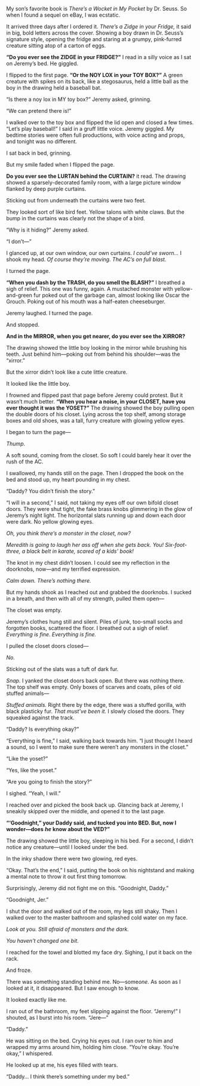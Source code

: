 My son’s favorite book is *There’s a Wocket in My Pocket* by Dr. Seuss. So when I found a sequel on eBay, I was ecstatic.

It arrived three days after I ordered it. *There’s a Zidge in your Fridge,* it said in big, bold letters across the cover. Showing a boy drawn in Dr. Seuss’s signature style, opening the fridge and staring at a grumpy, pink-furred creature sitting atop of a carton of eggs.

**“Do you ever see the ZIDGE in your FRIDGE?”** I read in a silly voice as I sat on Jeremy’s bed. He giggled.

I flipped to the first page. **“Or the NOY LOX in your TOY BOX?”** A green creature with spikes on its back, like a stegosaurus, held a little ball as the boy in the drawing held a baseball bat.

“Is there a noy lox in MY toy box?” Jeremy asked, grinning.

“We can pretend there is!”

I walked over to the toy box and flipped the lid open and closed a few times. “Let’s play baseball!” I said in a gruff little voice. Jeremy giggled. My bedtime stories were often full productions, with voice acting and props, and tonight was no different.

I sat back in bed, grinning.

But my smile faded when I flipped the page.

**Do you ever see the LURTAN behind the CURTAIN?** it read. The drawing showed a sparsely-decorated family room, with a large picture window flanked by deep purple curtains.

Sticking out from underneath the curtains were two feet.

They looked sort of like bird feet. Yellow talons with white claws. But the bump in the curtains was clearly not the shape of a bird.

“Why is it hiding?” Jeremy asked.

“I don’t—”

I glanced up, at our own window, our own curtains. *I could’ve sworn…* I shook my head. *Of course they’re moving. The AC’s on full blast.*

I turned the page.

**“When you dash by the TRASH, do you smell the BLASH?”** I breathed a sigh of relief. This one was funny, again. A mustached monster with yellow-and-green fur poked out of the garbage can, almost looking like Oscar the Grouch. Poking out of his mouth was a half-eaten cheeseburger.

Jeremy laughed. I turned the page.

And stopped.

**And in the MIRROR, when you get nearer, do you ever see the XIRROR?**

The drawing showed the little boy looking in the mirror while brushing his teeth. Just behind him—poking out from behind his shoulder—was the “xirror.”

But the xirror didn’t look like a cute little creature.

It looked like the little boy.

I frowned and flipped past that page before Jeremy could protest. But it wasn’t much better. **“When you hear a noise, in your CLOSET, have you ever thought it was the YOSET?”** The drawing showed the boy pulling open the double doors of his closet. Lying across the top shelf, among storage boxes and old shoes, was a tall, furry creature with glowing yellow eyes.

I began to turn the page—

*Thump.*

A soft sound, coming from the closet. So soft I could barely hear it over the rush of the AC.

I swallowed, my hands still on the page. Then I dropped the book on the bed and stood up, my heart pounding in my chest.

“Daddy? You didn’t finish the story.”

“I will in a second,” I said, not taking my eyes off our own bifold closet doors. They were shut tight, the fake brass knobs glimmering in the glow of Jeremy’s night light. The horizontal slats running up and down each door were dark. No yellow glowing eyes.

*Oh, you think there’s a monster in the closet, now?*

*Meredith is going to laugh her ass off when she gets back. You! Six-foot-three, a black belt in karate, scared of a kids’ book!*

The knot in my chest didn’t loosen. I could see my reflection in the doorknobs, now—and my terrified expression.

*Calm down. There’s nothing there.*

But my hands shook as I reached out and grabbed the doorknobs. I sucked in a breath, and then with all of my strength, pulled them open—

The closet was empty.

Jeremy’s clothes hung still and silent. Piles of junk, too-small socks and forgotten books, scattered the floor. I breathed out a sigh of relief. *Everything is fine. Everything is fine.*

I pulled the closet doors closed—

*No.*

Sticking out of the slats was a tuft of dark fur.

*Snap.* I yanked the closet doors back open. But there was nothing there. The top shelf was empty. Only boxes of scarves and coats, piles of old stuffed animals—

*Stuffed animals.* Right there by the edge, there was a stuffed gorilla, with black plasticky fur. *That must’ve been it.* I slowly closed the doors. They squeaked against the track. 

“Daddy? Is everything okay?”

“Everything is fine,” I said, walking back towards him. “I just thought I heard a sound, so I went to make sure there weren’t any monsters in the closet.”

“Like the yoset?”

“Yes, like the yoset.”

“Are you going to finish the story?”

I sighed. “Yeah, I will.”

I reached over and picked the book back up. Glancing back at Jeremy, I sneakily skipped over the middle, and opened it to the last page.

**“‘Goodnight,” your Daddy said, and tucked you into BED. But, now I wonder—does** ***he*** **know about the VED?”**

The drawing showed the little boy, sleeping in his bed. For a second, I didn’t notice any creature—until I looked under the bed.

In the inky shadow there were two glowing, red eyes.

“Okay. That’s the end,” I said, putting the book on his nightstand and making a mental note to throw it out first thing tomorrow.

Surprisingly, Jeremy did not fight me on this. “Goodnight, Daddy.”

“Goodnight, Jer.”

I shut the door and walked out of the room, my legs still shaky. Then I walked over to the master bathroom and splashed cold water on my face.

*Look at you. Still afraid of monsters and the dark.*

*You haven’t changed one bit.*

I reached for the towel and blotted my face dry. Sighing, I put it back on the rack.

And froze.

There was something standing behind me. No—some*one.* As soon as I looked at it, it disappeared. But I saw enough to know.

It looked exactly like me.

I ran out of the bathroom, my feet slipping against the floor. “Jeremy!” I shouted, as I burst into his room. “Jere—”

“Daddy.”

He was sitting on the bed. Crying his eyes out. I ran over to him and wrapped my arms around him, holding him close. “You’re okay. You’re okay,” I whispered.

He looked up at me, his eyes filled with tears.

“Daddy… I think there’s something under my bed.”